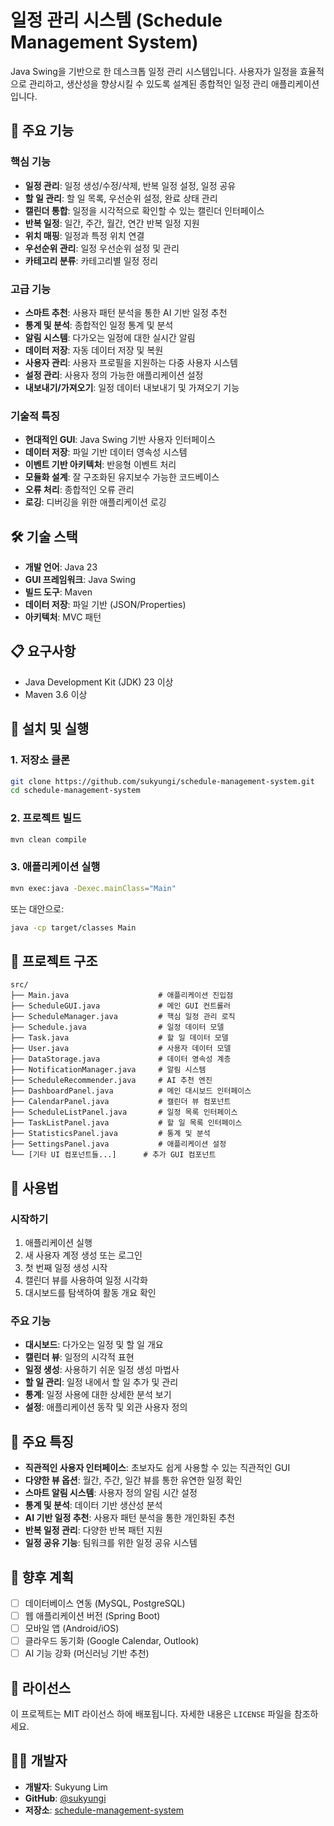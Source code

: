 # 일정 관리 시스템 (Schedule Management System)

Java Swing을 기반으로 한 데스크톱 일정 관리 시스템입니다. 사용자가 일정을 효율적으로 관리하고, 생산성을 향상시킬 수 있도록 설계된 종합적인 일정 관리 애플리케이션입니다.

## 🚀 주요 기능

### 핵심 기능
- **일정 관리**: 일정 생성/수정/삭제, 반복 일정 설정, 일정 공유
- **할 일 관리**: 할 일 목록, 우선순위 설정, 완료 상태 관리
- **캘린더 통합**: 일정을 시각적으로 확인할 수 있는 캘린더 인터페이스
- **반복 일정**: 일간, 주간, 월간, 연간 반복 일정 지원
- **위치 매핑**: 일정과 특정 위치 연결
- **우선순위 관리**: 일정 우선순위 설정 및 관리
- **카테고리 분류**: 카테고리별 일정 정리

### 고급 기능
- **스마트 추천**: 사용자 패턴 분석을 통한 AI 기반 일정 추천
- **통계 및 분석**: 종합적인 일정 통계 및 분석
- **알림 시스템**: 다가오는 일정에 대한 실시간 알림
- **데이터 저장**: 자동 데이터 저장 및 복원
- **사용자 관리**: 사용자 프로필을 지원하는 다중 사용자 시스템
- **설정 관리**: 사용자 정의 가능한 애플리케이션 설정
- **내보내기/가져오기**: 일정 데이터 내보내기 및 가져오기 기능

### 기술적 특징
- **현대적인 GUI**: Java Swing 기반 사용자 인터페이스
- **데이터 저장**: 파일 기반 데이터 영속성 시스템
- **이벤트 기반 아키텍처**: 반응형 이벤트 처리
- **모듈화 설계**: 잘 구조화된 유지보수 가능한 코드베이스
- **오류 처리**: 종합적인 오류 관리
- **로깅**: 디버깅을 위한 애플리케이션 로깅

## 🛠️ 기술 스택

- **개발 언어**: Java 23
- **GUI 프레임워크**: Java Swing
- **빌드 도구**: Maven
- **데이터 저장**: 파일 기반 (JSON/Properties)
- **아키텍처**: MVC 패턴

## 📋 요구사항

- Java Development Kit (JDK) 23 이상
- Maven 3.6 이상

## 🔧 설치 및 실행

### 1. 저장소 클론
```bash
git clone https://github.com/sukyungi/schedule-management-system.git
cd schedule-management-system
```

### 2. 프로젝트 빌드
```bash
mvn clean compile
```

### 3. 애플리케이션 실행
```bash
mvn exec:java -Dexec.mainClass="Main"
```

또는 대안으로:
```bash
java -cp target/classes Main
```

## 📁 프로젝트 구조

```
src/
├── Main.java                    # 애플리케이션 진입점
├── ScheduleGUI.java             # 메인 GUI 컨트롤러
├── ScheduleManager.java         # 핵심 일정 관리 로직
├── Schedule.java                # 일정 데이터 모델
├── Task.java                    # 할 일 데이터 모델
├── User.java                    # 사용자 데이터 모델
├── DataStorage.java             # 데이터 영속성 계층
├── NotificationManager.java     # 알림 시스템
├── ScheduleRecommender.java     # AI 추천 엔진
├── DashboardPanel.java          # 메인 대시보드 인터페이스
├── CalendarPanel.java           # 캘린더 뷰 컴포넌트
├── ScheduleListPanel.java       # 일정 목록 인터페이스
├── TaskListPanel.java           # 할 일 목록 인터페이스
├── StatisticsPanel.java         # 통계 및 분석
├── SettingsPanel.java           # 애플리케이션 설정
└── [기타 UI 컴포넌트들...]      # 추가 GUI 컴포넌트
```

## 📖 사용법

### 시작하기
1. 애플리케이션 실행
2. 새 사용자 계정 생성 또는 로그인
3. 첫 번째 일정 생성 시작
4. 캘린더 뷰를 사용하여 일정 시각화
5. 대시보드를 탐색하여 활동 개요 확인

### 주요 기능
- **대시보드**: 다가오는 일정 및 할 일 개요
- **캘린더 뷰**: 일정의 시각적 표현
- **일정 생성**: 사용하기 쉬운 일정 생성 마법사
- **할 일 관리**: 일정 내에서 할 일 추가 및 관리
- **통계**: 일정 사용에 대한 상세한 분석 보기
- **설정**: 애플리케이션 동작 및 외관 사용자 정의

## 🎯 주요 특징

- **직관적인 사용자 인터페이스**: 초보자도 쉽게 사용할 수 있는 직관적인 GUI
- **다양한 뷰 옵션**: 월간, 주간, 일간 뷰를 통한 유연한 일정 확인
- **스마트 알림 시스템**: 사용자 정의 알림 시간 설정
- **통계 및 분석**: 데이터 기반 생산성 분석
- **AI 기반 일정 추천**: 사용자 패턴 분석을 통한 개인화된 추천
- **반복 일정 관리**: 다양한 반복 패턴 지원
- **일정 공유 기능**: 팀워크를 위한 일정 공유 시스템

## 🔮 향후 계획

- [ ] 데이터베이스 연동 (MySQL, PostgreSQL)
- [ ] 웹 애플리케이션 버전 (Spring Boot)
- [ ] 모바일 앱 (Android/iOS)
- [ ] 클라우드 동기화 (Google Calendar, Outlook)
- [ ] AI 기능 강화 (머신러닝 기반 추천)

## 📄 라이선스

이 프로젝트는 MIT 라이선스 하에 배포됩니다. 자세한 내용은 `LICENSE` 파일을 참조하세요.

## 👨‍💻 개발자

- **개발자**: Sukyung Lim
- **GitHub**: [@sukyungi](https://github.com/sukyungi)
- **저장소**: [schedule-management-system](https://github.com/sukyungi/schedule-management-system)